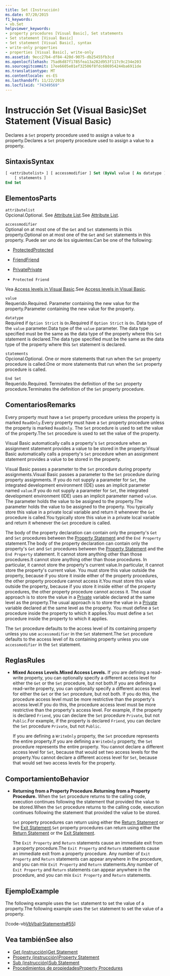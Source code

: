 ```yaml
---
title: Set (Instrucción)
ms.date: 07/20/2015
f1_keywords:
- vb.Set
helpviewer_keywords:
- property procedures [Visual Basic], Set statements
- Set statement [Visual Basic]
- Set statement [Visual Basic], syntax
- write-only properties
- properties [Visual Basic], write-only
ms.assetid: 9ecc27b4-df84-420d-9075-db25455fb3cd
ms.openlocfilehash: 75ad6d87f1785fea13a282d953f117c9c234e203
ms.sourcegitcommit: 17ee6605e01ef32506f8fdc686954244ba6911de
ms.translationtype: MT
ms.contentlocale: es-ES
ms.lasthandoff: 11/22/2019
ms.locfileid: "74349569"
---
```

# <a name="set-statement-visual-basic"></a><span data-ttu-id="68d34-102">Instrucción Set (Visual Basic)</span><span class="sxs-lookup"><span data-stu-id="68d34-102">Set Statement (Visual Basic)</span></span>
<span data-ttu-id="68d34-103">Declares a `Set` property procedure used to assign a value to a property.</span><span class="sxs-lookup"><span data-stu-id="68d34-103">Declares a `Set` property procedure used to assign a value to a property.</span></span>  
  
## <a name="syntax"></a><span data-ttu-id="68d34-104">Sintaxis</span><span class="sxs-lookup"><span data-stu-id="68d34-104">Syntax</span></span>  
  
```vb  
[ <attributelist> ] [ accessmodifier ] Set (ByVal value [ As datatype ])  
    [ statements ]  
End Set  
```  
  
## <a name="parts"></a><span data-ttu-id="68d34-105">Elementos</span><span class="sxs-lookup"><span data-stu-id="68d34-105">Parts</span></span>  
 `attributelist`  
 <span data-ttu-id="68d34-106">Opcional.</span><span class="sxs-lookup"><span data-stu-id="68d34-106">Optional.</span></span> <span data-ttu-id="68d34-107">See [Attribute List](../../../visual-basic/language-reference/statements/attribute-list.md).</span><span class="sxs-lookup"><span data-stu-id="68d34-107">See [Attribute List](../../../visual-basic/language-reference/statements/attribute-list.md).</span></span>  
  
 `accessmodifier`  
 <span data-ttu-id="68d34-108">Optional on at most one of the `Get` and `Set` statements in this property.</span><span class="sxs-lookup"><span data-stu-id="68d34-108">Optional on at most one of the `Get` and `Set` statements in this property.</span></span> <span data-ttu-id="68d34-109">Puede ser uno de los siguientes:</span><span class="sxs-lookup"><span data-stu-id="68d34-109">Can be one of the following:</span></span>  
  
- [<span data-ttu-id="68d34-110">Protected</span><span class="sxs-lookup"><span data-stu-id="68d34-110">Protected</span></span>](../../../visual-basic/language-reference/modifiers/protected.md)  
  
- [<span data-ttu-id="68d34-111">Friend</span><span class="sxs-lookup"><span data-stu-id="68d34-111">Friend</span></span>](../../../visual-basic/language-reference/modifiers/friend.md)  
  
- [<span data-ttu-id="68d34-112">Private</span><span class="sxs-lookup"><span data-stu-id="68d34-112">Private</span></span>](../../../visual-basic/language-reference/modifiers/private.md)  
  
- `Protected Friend`  
  
 <span data-ttu-id="68d34-113">Vea [Access levels in Visual Basic](../../../visual-basic/programming-guide/language-features/declared-elements/access-levels.md).</span><span class="sxs-lookup"><span data-stu-id="68d34-113">See [Access levels in Visual Basic](../../../visual-basic/programming-guide/language-features/declared-elements/access-levels.md).</span></span>  
  
 `value`  
 <span data-ttu-id="68d34-114">Requerido.</span><span class="sxs-lookup"><span data-stu-id="68d34-114">Required.</span></span> <span data-ttu-id="68d34-115">Parameter containing the new value for the property.</span><span class="sxs-lookup"><span data-stu-id="68d34-115">Parameter containing the new value for the property.</span></span>  
  
 `datatype`  
 <span data-ttu-id="68d34-116">Required if `Option Strict` is `On`.</span><span class="sxs-lookup"><span data-stu-id="68d34-116">Required if `Option Strict` is `On`.</span></span> <span data-ttu-id="68d34-117">Data type of the `value` parameter.</span><span class="sxs-lookup"><span data-stu-id="68d34-117">Data type of the `value` parameter.</span></span> <span data-ttu-id="68d34-118">The data type specified must be the same as the data type of the property where this `Set` statement is declared.</span><span class="sxs-lookup"><span data-stu-id="68d34-118">The data type specified must be the same as the data type of the property where this `Set` statement is declared.</span></span>  
  
 `statements`  
 <span data-ttu-id="68d34-119">Opcional.</span><span class="sxs-lookup"><span data-stu-id="68d34-119">Optional.</span></span> <span data-ttu-id="68d34-120">One or more statements that run when the `Set` property procedure is called.</span><span class="sxs-lookup"><span data-stu-id="68d34-120">One or more statements that run when the `Set` property procedure is called.</span></span>  
  
 `End Set`  
 <span data-ttu-id="68d34-121">Requerido.</span><span class="sxs-lookup"><span data-stu-id="68d34-121">Required.</span></span> <span data-ttu-id="68d34-122">Terminates the definition of the `Set` property procedure.</span><span class="sxs-lookup"><span data-stu-id="68d34-122">Terminates the definition of the `Set` property procedure.</span></span>  
  
## <a name="remarks"></a><span data-ttu-id="68d34-123">Comentarios</span><span class="sxs-lookup"><span data-stu-id="68d34-123">Remarks</span></span>  
 <span data-ttu-id="68d34-124">Every property must have a `Set` property procedure unless the property is marked `ReadOnly`.</span><span class="sxs-lookup"><span data-stu-id="68d34-124">Every property must have a `Set` property procedure unless the property is marked `ReadOnly`.</span></span> <span data-ttu-id="68d34-125">The `Set` procedure is used to set the value of the property.</span><span class="sxs-lookup"><span data-stu-id="68d34-125">The `Set` procedure is used to set the value of the property.</span></span>  
  
 <span data-ttu-id="68d34-126">Visual Basic automatically calls a property's `Set` procedure when an assignment statement provides a value to be stored in the property.</span><span class="sxs-lookup"><span data-stu-id="68d34-126">Visual Basic automatically calls a property's `Set` procedure when an assignment statement provides a value to be stored in the property.</span></span>  
  
 <span data-ttu-id="68d34-127">Visual Basic passes a parameter to the `Set` procedure during property assignments.</span><span class="sxs-lookup"><span data-stu-id="68d34-127">Visual Basic passes a parameter to the `Set` procedure during property assignments.</span></span> <span data-ttu-id="68d34-128">If you do not supply a parameter for `Set`, the integrated development environment (IDE) uses an implicit parameter named `value`.</span><span class="sxs-lookup"><span data-stu-id="68d34-128">If you do not supply a parameter for `Set`, the integrated development environment (IDE) uses an implicit parameter named `value`.</span></span> <span data-ttu-id="68d34-129">The parameter holds the value to be assigned to the property.</span><span class="sxs-lookup"><span data-stu-id="68d34-129">The parameter holds the value to be assigned to the property.</span></span> <span data-ttu-id="68d34-130">You typically store this value in a private local variable and return it whenever the `Get` procedure is called.</span><span class="sxs-lookup"><span data-stu-id="68d34-130">You typically store this value in a private local variable and return it whenever the `Get` procedure is called.</span></span>  
  
 <span data-ttu-id="68d34-131">The body of the property declaration can contain only the property's `Get` and `Set` procedures between the [Property Statement](../../../visual-basic/language-reference/statements/property-statement.md) and the `End Property` statement.</span><span class="sxs-lookup"><span data-stu-id="68d34-131">The body of the property declaration can contain only the property's `Get` and `Set` procedures between the [Property Statement](../../../visual-basic/language-reference/statements/property-statement.md) and the `End Property` statement.</span></span> <span data-ttu-id="68d34-132">It cannot store anything other than those procedures.</span><span class="sxs-lookup"><span data-stu-id="68d34-132">It cannot store anything other than those procedures.</span></span> <span data-ttu-id="68d34-133">In particular, it cannot store the property's current value.</span><span class="sxs-lookup"><span data-stu-id="68d34-133">In particular, it cannot store the property's current value.</span></span> <span data-ttu-id="68d34-134">You must store this value outside the property, because if you store it inside either of the property procedures, the other property procedure cannot access it.</span><span class="sxs-lookup"><span data-stu-id="68d34-134">You must store this value outside the property, because if you store it inside either of the property procedures, the other property procedure cannot access it.</span></span> <span data-ttu-id="68d34-135">The usual approach is to store the value in a [Private](../../../visual-basic/language-reference/modifiers/private.md) variable declared at the same level as the property.</span><span class="sxs-lookup"><span data-stu-id="68d34-135">The usual approach is to store the value in a [Private](../../../visual-basic/language-reference/modifiers/private.md) variable declared at the same level as the property.</span></span> <span data-ttu-id="68d34-136">You must define a `Set` procedure inside the property to which it applies.</span><span class="sxs-lookup"><span data-stu-id="68d34-136">You must define a `Set` procedure inside the property to which it applies.</span></span>  
  
 <span data-ttu-id="68d34-137">The `Set` procedure defaults to the access level of its containing property unless you use `accessmodifier` in the `Set` statement.</span><span class="sxs-lookup"><span data-stu-id="68d34-137">The `Set` procedure defaults to the access level of its containing property unless you use `accessmodifier` in the `Set` statement.</span></span>  
  
## <a name="rules"></a><span data-ttu-id="68d34-138">Reglas</span><span class="sxs-lookup"><span data-stu-id="68d34-138">Rules</span></span>  
  
- <span data-ttu-id="68d34-139">**Mixed Access Levels.**</span><span class="sxs-lookup"><span data-stu-id="68d34-139">**Mixed Access Levels.**</span></span> <span data-ttu-id="68d34-140">If you are defining a read-write property, you can optionally specify a different access level for either the `Get` or the `Set` procedure, but not both.</span><span class="sxs-lookup"><span data-stu-id="68d34-140">If you are defining a read-write property, you can optionally specify a different access level for either the `Get` or the `Set` procedure, but not both.</span></span> <span data-ttu-id="68d34-141">If you do this, the procedure access level must be more restrictive than the property's access level.</span><span class="sxs-lookup"><span data-stu-id="68d34-141">If you do this, the procedure access level must be more restrictive than the property's access level.</span></span> <span data-ttu-id="68d34-142">For example, if the property is declared `Friend`, you can declare the `Set` procedure `Private`, but not `Public`.</span><span class="sxs-lookup"><span data-stu-id="68d34-142">For example, if the property is declared `Friend`, you can declare the `Set` procedure `Private`, but not `Public`.</span></span>  
  
     <span data-ttu-id="68d34-143">If you are defining a `WriteOnly` property, the `Set` procedure represents the entire property.</span><span class="sxs-lookup"><span data-stu-id="68d34-143">If you are defining a `WriteOnly` property, the `Set` procedure represents the entire property.</span></span> <span data-ttu-id="68d34-144">You cannot declare a different access level for `Set`, because that would set two access levels for the property.</span><span class="sxs-lookup"><span data-stu-id="68d34-144">You cannot declare a different access level for `Set`, because that would set two access levels for the property.</span></span>  
  
## <a name="behavior"></a><span data-ttu-id="68d34-145">Comportamiento</span><span class="sxs-lookup"><span data-stu-id="68d34-145">Behavior</span></span>  
  
- <span data-ttu-id="68d34-146">**Returning from a Property Procedure.**</span><span class="sxs-lookup"><span data-stu-id="68d34-146">**Returning from a Property Procedure.**</span></span> <span data-ttu-id="68d34-147">When the `Set` procedure returns to the calling code, execution continues following the statement that provided the value to be stored.</span><span class="sxs-lookup"><span data-stu-id="68d34-147">When the `Set` procedure returns to the calling code, execution continues following the statement that provided the value to be stored.</span></span>  
  
     <span data-ttu-id="68d34-148">`Set` property procedures can return using either the [Return Statement](../../../visual-basic/language-reference/statements/return-statement.md) or the [Exit Statement](../../../visual-basic/language-reference/statements/exit-statement.md).</span><span class="sxs-lookup"><span data-stu-id="68d34-148">`Set` property procedures can return using either the [Return Statement](../../../visual-basic/language-reference/statements/return-statement.md) or the [Exit Statement](../../../visual-basic/language-reference/statements/exit-statement.md).</span></span>  
  
     <span data-ttu-id="68d34-149">The `Exit Property` and `Return` statements cause an immediate exit from a property procedure.</span><span class="sxs-lookup"><span data-stu-id="68d34-149">The `Exit Property` and `Return` statements cause an immediate exit from a property procedure.</span></span> <span data-ttu-id="68d34-150">Any number of `Exit Property` and `Return` statements can appear anywhere in the procedure, and you can mix `Exit Property` and `Return` statements.</span><span class="sxs-lookup"><span data-stu-id="68d34-150">Any number of `Exit Property` and `Return` statements can appear anywhere in the procedure, and you can mix `Exit Property` and `Return` statements.</span></span>  
  
## <a name="example"></a><span data-ttu-id="68d34-151">Ejemplo</span><span class="sxs-lookup"><span data-stu-id="68d34-151">Example</span></span>  
 <span data-ttu-id="68d34-152">The following example uses the `Set` statement to set the value of a property.</span><span class="sxs-lookup"><span data-stu-id="68d34-152">The following example uses the `Set` statement to set the value of a property.</span></span>  
  
 [!code-vb[VbVbalrStatements#55](~/samples/snippets/visualbasic/VS_Snippets_VBCSharp/VbVbalrStatements/VB/Class1.vb#55)]  
  
## <a name="see-also"></a><span data-ttu-id="68d34-153">Vea también</span><span class="sxs-lookup"><span data-stu-id="68d34-153">See also</span></span>

- [<span data-ttu-id="68d34-154">Get (instrucción)</span><span class="sxs-lookup"><span data-stu-id="68d34-154">Get Statement</span></span>](../../../visual-basic/language-reference/statements/get-statement.md)
- [<span data-ttu-id="68d34-155">Property (instrucción)</span><span class="sxs-lookup"><span data-stu-id="68d34-155">Property Statement</span></span>](../../../visual-basic/language-reference/statements/property-statement.md)
- [<span data-ttu-id="68d34-156">Sub (instrucción)</span><span class="sxs-lookup"><span data-stu-id="68d34-156">Sub Statement</span></span>](../../../visual-basic/language-reference/statements/sub-statement.md)
- [<span data-ttu-id="68d34-157">Procedimientos de propiedades</span><span class="sxs-lookup"><span data-stu-id="68d34-157">Property Procedures</span></span>](../../../visual-basic/programming-guide/language-features/procedures/property-procedures.md)
